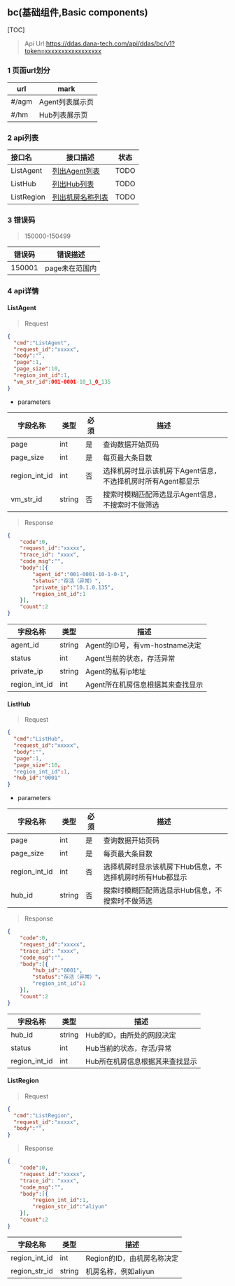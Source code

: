## bc(基础组件,Basic components)

[TOC]

> Api Url:https://ddas.dana-tech.com/api/ddas/bc/v1?token=xxxxxxxxxxxxxxxxx

### 1 页面url划分

| url   | mark       |
| ----- | ---------- |
| #/agm | Agent列表展示页 |
| #/hm  | Hub列表展示页   |

### 2 api列表

| 接口名        | 接口描述                    | 状态   |
| :--------- | ----------------------- | ---- |
| ListAgent  | [列出Agent列表](#listagent) | TODO |
| ListHub    | [列出Hub列表](#listhub)     | TODO |
| ListRegion | [列出机房名称列表](#listregion) | TODO |

### 3 错误码

> 150000-150499

| 错误码    | 错误描述      |
| ------ | --------- |
| 150001 | page未在范围内 |

### 4 api详情

#### ListAgent

> Request

```json
{
  "cmd":"ListAgent",
  "request_id":"xxxxx",
  "body":"",
  "page":1,
  "page_size":10,
  "region_int_id":1,
  "vm_str_id":001-0001-10_1_0_135
}
```

+ parameters

| 字段名称          | 类型     | 必须   | 描述                                  |
| ------------- | ------ | ---- | ----------------------------------- |
| page          | int    | 是    | 查询数据开始页码                            |
| page_size     | int    | 是    | 每页最大条目数                             |
| region_int_id | int    | 否    | 选择机房时显示该机房下Agent信息，不选择机房时所有Agent都显示 |
| vm_str_id     | string | 否    | 搜索时模糊匹配筛选显示Agent信息，不搜索时不做筛选         |

> Response

```json
{
 	"code":0,
 	"request_id":"xxxxx",
 	"trace_id": "xxxx",
 	"code_msg":"",
 	"body":[{
 		"agent_id":"001-0001-10-1-0-1",
 		"status":"存活（异常）",
		"private_ip":"10.1.0.135",
      	"region_int_id":1
  	}],
  	"count":2
}
```

| 字段名称          | 类型     | 描述                       |
| ------------- | ------ | ------------------------ |
| agent_id      | string | Agent的ID号，有vm-hostname决定 |
| status        | int    | Agent当前的状态，存活异常          |
| private_ip    | string | Agent的私有ip地址             |
| region_int_id | int    | Agent所在机房信息根据其来查找显示      |

#### ListHub

> Request

```json
{
  "cmd":"ListHub",
  "request_id":"xxxxx",
  "body":"",
  "page":1,
  "page_size":10，
  "region_int_id":1,
  "hub_id":"0001"
}
```

+ parameters

| 字段名称          | 类型     | 必须   | 描述                              |
| ------------- | ------ | ---- | ------------------------------- |
| page          | int    | 是    | 查询数据开始页码                        |
| page_size     | int    | 是    | 每页最大条目数                         |
| region_int_id | int    | 否    | 选择机房时显示该机房下Hub信息，不选择机房时所有Hub都显示 |
| hub_id        | string | 否    | 搜索时模糊匹配筛选显示Hub信息，不搜索时不做筛选       |

> Response

```json
{
 	"code":0,
 	"request_id":"xxxxx",
 	"trace_id": "xxxx",
 	"code_msg":"",
 	"body":[{
 		"hub_id":"0001",
 		"status":"存活（异常）"，
      	"region_int_id":1
  	}],
  	"count":2
}
```

| 字段名称          | 类型     | 描述                |
| ------------- | ------ | ----------------- |
| hub_id        | string | Hub的ID，由所处的网段决定   |
| status        | int    | Hub当前的状态，存活/异常    |
| region_int_id | int    | Hub所在机房信息根据其来查找显示 |

#### ListRegion

> Request 

```json
{
  "cmd":"ListRegion",
  "request_id":"xxxxx",
  "body":"",
}
```

> Response

```json
{
 	"code":0,
 	"request_id":"xxxxx",
 	"trace_id": "xxxx",
 	"code_msg":"",
 	"body":[{
 		"region_int_id":1,
 		"region_str_id":"aliyun"
  	}],
  	"count":2
}
```

| 字段名称          | 类型     | 描述                |
| ------------- | ------ | ----------------- |
| region_int_id | int    | Region的ID，由机房名称决定 |
| region_str_id | string | 机房名称，例如aliyun     |

